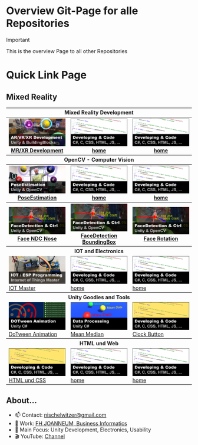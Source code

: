 # Overview Git-Page for alle Repositories

> [!IMPORTANT]  
> This is the overview Page to all other Repositories

# Quick Link Page

## Mixed Reality

<table width=100%>
        <tr>
            <th colspan="3">Mixed Reality Development</th>
        </tr>        
        <tr>
            <th width=33%><a href="https://github.com/nischelwitzer/MixedReality_DevUnity">
              <img src="./pics/xr_development.png" width="100%"><br>MR/XR Development</a></th>
            <th width=33%><a href="../../.."><img src="./pics/code_white.png" width="100%"><br>home</a></th>
            <th width=33%><a href="../../.."><img src="./pics/code_white.png" width="100%"><br>home</a></th>
        </tr>
        <tr>
            <th colspan="3">OpenCV - Computer Vision</th>
        </tr>          
        <tr>
            <th width=33%><img src="./pics/poseEstimation.png" width="100%"><br><a href="https://github.com/nischelwitzer/OCV-BodyPose-Tools">PoseEstimation</a></th>
            <th width=33%><img src="./pics/code_white.png" width="100%"><br><a href="../../..">home</a></th>
            <th width=33%><img src="./pics/code_white.png" width="100%"><br><a href="../../..">home</a></th>
        </tr>
        <tr>
            <th width=33%><img src="./pics/faceDetection.png" width="100%"><br><a href="../../../OCV-face68-Nose-Mouth-BB">Face NDC Nose</a></th>            
            <th width=33%><img src="./pics/faceDetection.png" width="100%"><br><a href="../../../OCV-face68-FaceMask">FaceDetection BoundingBox</a></th>
            <th width=33%><img src="./pics/faceDetection.png" width="100%"><br><a href="../../../OCV-face68-2DOF-Rotation">Face Rotation</a></th>
        </tr>       
        <tr>
            <th colspan="3">IOT and Electronics</th>
        </tr>            
        <tr>
            <td width=33%><a href="../..IOT-Master"><img src="./pics/iot_master.png" width="100%"><br>IOT Master</a></td>
            <td width=33%><img src="./pics/code_white.png" width="100%"><br><a href="../../..">home</a></td>
            <td width=33%><img src="./pics/code_white.png" width="100%"><br><a href="../../..">home</a></td>
        </tr>
        <tr>
            <th colspan="3">Unity Goodies and Tools</th>
        </tr>
        <tr>
            <td width=33%><img src="./pics//dotween.png" width="100%"><br><a href="../../../DoTweenShow">DoTween Animation</a></td>
            <td width=33%><img src="./pics/mean_median.png" width="100%"><br><a href="../../../Calc_MeanMediand">Mean Median</a></td>
            <td width=33%><img src="./pics/code.png" width="100%"><br><a href="../../../ClockButton">Clock Button</a></td>
        </tr>
        <tr>
            <th colspan="3">HTML und Web</th>
        </tr>
        <tr>
            <td width=33%><img src="./pics/code.png" width="100%"><br><a href="../../../HTML-CSS-Lecture-Basics">HTML und CSS</a></td>
            <td width=33%><img src="./pics/code_white.png" width="100%"><br><a href="../../..">home</a></td>
            <td width=33%><img src="./pics/code_white.png" width="100%"><br><a href="../../..">home</a></td>
        </tr>
</table>

## About...

* 📫 Contact: nischelwitzer@gmail.com 
* 👥 Work: [FH JOANNEUM, Business Informatics](https://www.fh-joanneum.at/hochschule/person/alexander-nischelwitzer/)
* 🙌 Main Focus: Unity Development, Electronics, Usability
* 🎬 YouTube: [Channel](https://www.youtube.com/@AlexanderKNischelwitzer)
